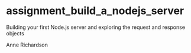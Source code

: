 # assignment_build_a_nodejs_server
Building your first Node.js server and exploring the request and response objects

Anne Richardson

